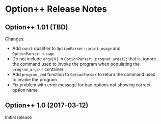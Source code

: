 Option++ Release Notes
======================

Option++ 1.01 (TBD)
--------------------------

Changes:

* Add `const` qualifier to `OptionParser::print_usage` and
  `OptionParser::usage`
* Do not include `argv[0]` in `OptionParser::program_args()`; that is,
  ignore the command used to invoke the program when populating the
  `program_args()` container
* Add `program_cmd` function to `OptionParser` to return the command used
  to invoke the program
* Fix problem with error message for bad options not showing correct
  option name


Option++ 1.0 (2017-03-12)
-------------------------

Initial release
